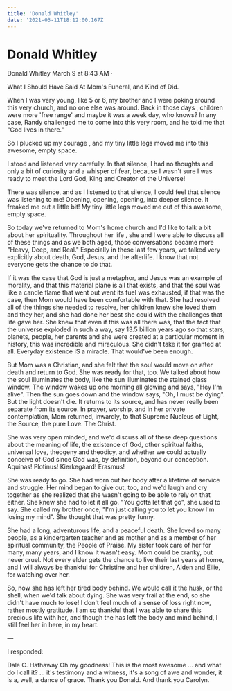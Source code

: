 ```yaml
---
title: 'Donald Whitley'
date: '2021-03-11T18:12:00.167Z'
---
```


<!-- Exported from TiddlyWiki at 19:18, 22nd October 2022 -->

# Donald Whitley

Donald Whitley
March 9 at 8:43 AM  ·

What I Should Have Said At Mom's Funeral, and Kind of Did.

When I was very young, like 5 or 6, my brother and I were poking around this very church, and no one else was around. Back in those days , children were more 'free range' and maybe it was a week day, who knows? In any case, Randy challenged me to come into this very room, and he told me that "God lives in there."

So I plucked up my courage , and my tiny little legs moved me into this awesome, empty space.

I stood and listened very carefully. In that silence, I had no thoughts and only a bit of curiosity and a whisper of fear, because I wasn't sure I was ready to meet the Lord God, King and Creator of the Universe!

There was silence, and as I listened to that silence, I could feel that silence was listening to me!  Opening, opening, opening, into deeper silence. It freaked me out a little bit! My tiny little legs moved me out of this awesome, empty space.

So today we've returned to Mom's home church and I'd like to talk a bit about her spirituality. Throughout her life , she and I were able to discuss all of these things and as we both aged, those conversations became more "Heavy, Deep, and Real." Especially in these last few years,  we talked very explicitly about death, God, Jesus, and the afterlife. I know that not everyone gets the chance to do that.

If it was the case that God is just a metaphor, and Jesus was an example  of morality, and that this material plane is all that exists, and that the soul was like a candle flame that went out went its fuel was exhausted, if that was the case, then Mom would have been comfortable with that. She had resolved all of the things she needed to resolve, her children knew she loved them and they her, and she had done her best she could with the challenges that life gave her. She knew that even if this was all there was, that the fact that the universe exploded in such a way, say 13.5 billion years ago so that stars, planets, people, her parents and she were created at a particular moment in history, this was incredible and miraculous. She didn't take it for granted at all. Everyday existence IS a miracle. That would've been enough.

But Mom was a Christian, and she felt that the soul would move on after death and return to God. She was ready for that, too. We talked about how the soul illuminates the body, like the sun illuminates the stained glass window. The window wakes up one morning all glowing and says, "Hey I'm alive". Then the sun goes down and the window says, "Oh, I must be dying". But the light doesn't die. It returns to its source, and has never really been separate from its source. In prayer, worship, and in her private contemplation, Mom returned, inwardly, to that Supreme Nucleus of Light, the Source, the pure Love. The Christ.

She was very open minded,  and we'd discuss all of these deep questions about the meaning of life, the existence of God, other spiritual faiths, universal love, theogeny and theodicy, and whether we could actually conceive of God since God was, by definition, beyond our conception. Aquinas! Plotinus! Kierkegaard! Erasmus!

She was ready to go. She had worn out her body after a lifetime of service and struggle. Her mind began to give out, too, and we'd laugh and cry together as she realized that she wasn't going to be able to rely on that either. She knew she had to let it all go. "You gotta let that go", she used to say. She called my brother once, "I'm just calling you to let you know I'm losing my mind". She thought that was pretty funny.

She had a long, adventurous life, and a peaceful death. She loved so many people, as a kindergarten teacher and as mother and as a member of her spiritual community, the People of Praise. My sister took care of her for many, many years, and I know it wasn't easy. Mom could be cranky, but never cruel. Not every elder gets the chance to live their last years at home,  and I will always be thankful for Christine and her children, Aiden and Eilie, for watching over her.

So, now she has left her tired body behind. We would call it the husk, or the shell, when we'd talk about dying. She was very frail at the end, so she didn't have much to lose! I don't feel much of a sense of loss right now, rather mostly gratitude. I am so thankful that I was able to share this precious life with her, and though the has left the body and mind behind, I still feel her in here, in my heart.

—

I responded:

Dale C. Hathaway
Oh my goodness! This is the most awesome ... and what do I call it? ... it's testimony and a witness, it's a song of awe and wonder, it is a, well, a dance of grace. Thank you Donald. And thank you Carolyn.
